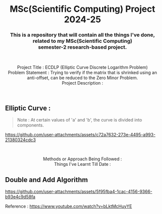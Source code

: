<h1 align="center">MSc(Scientific Computing) Project 2024-25</h1>
<h3 align="center">This is a repository that will contain all the things I've done, related to my MSc(Scientific Computing)<br/>semester-2 research-based project.</h3>
<br/>

<p align="center">Project Title : ECDLP (Elliptic Curve Discrete Logarithm Problem)
<br/>Problem Statement : Trying to verify if the matrix that is shrinked using an anti-offset, can be reduced to the Zero Minor Problem. 
<br/>Project Description : </p>
<br/>

## Elliptic Curve :

> Note : At certain values of 'a' and 'b', the curve is divided into components.

https://github.com/user-attachments/assets/c72a7632-273e-4495-a993-21380324cdc3

<br/><p align="center">Methods or Approach Being Followed : 
<br/>Things I've Learnt Till Date : 
</p>

## Double and Add Algorithm

https://github.com/user-attachments/assets/5f95fba4-1cac-4156-9366-b93e4c9d58fa

Reference : https://www.youtube.com/watch?v=bLktMcHuyYE
